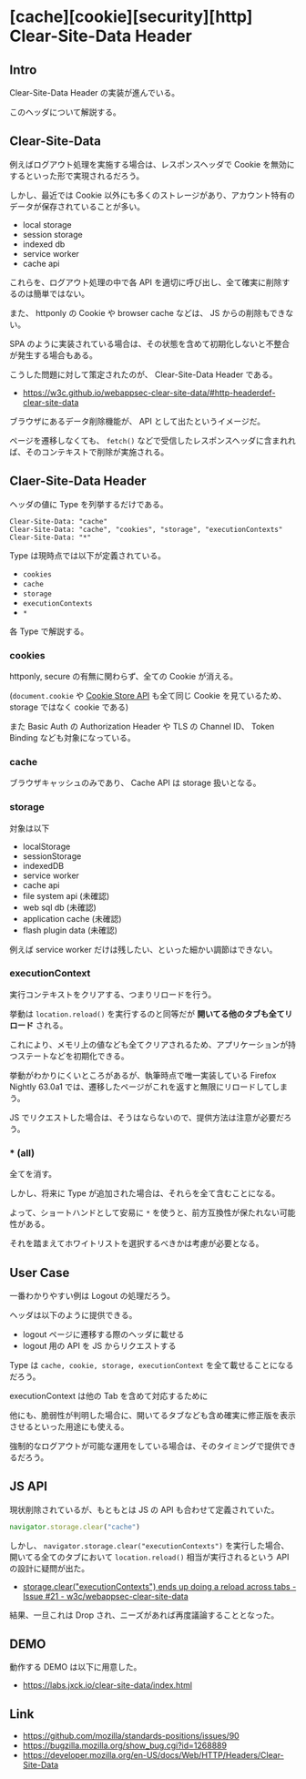 # [cache][cookie][security][http] Clear-Site-Data Header

## Intro

Clear-Site-Data Header の実装が進んでいる。

このヘッダについて解説する。


## Clear-Site-Data

例えばログアウト処理を実施する場合は、レスポンスヘッダで Cookie を無効にするといった形で実現されるだろう。

しかし、最近では Cookie 以外にも多くのストレージがあり、アカウント特有のデータが保存されていることが多い。

- local storage
- session storage
- indexed db
- service worker
- cache api

これらを、ログアウト処理の中で各 API を適切に呼び出し、全て確実に削除するのは簡単ではない。

また、 httponly の Cookie や browser cache などは、 JS からの削除もできない。

SPA のように実装されている場合は、その状態を含めて初期化しないと不整合が発生する場合もある。

こうした問題に対して策定されたのが、 Clear-Site-Data Header である。

- <https://w3c.github.io/webappsec-clear-site-data/#http-headerdef-clear-site-data>

ブラウザにあるデータ削除機能が、 API として出たというイメージだ。

ページを遷移しなくても、 `fetch()` などで受信したレスポンスヘッダに含まれれば、そのコンテキストで削除が実施される。


## Claer-Site-Data Header

ヘッダの値に Type を列挙するだけである。


```
Clear-Site-Data: "cache"
Clear-Site-Data: "cache", "cookies", "storage", "executionContexts"
Clear-Site-Data: "*"
```

Type は現時点では以下が定義されている。

- `cookies`
- `cache`
- `storage`
- `executionContexts`
- `*`

各 Type で解説する。


### cookies

httponly, secure の有無に関わらず、全ての Cookie が消える。

(`document.cookie` や [Cookie Store API](https://wicg.github.io/cookie-store/explainer.html) も全て同じ Cookie を見ているため、 storage ではなく cookie である)

また Basic Auth の Authorization Header や TLS の Channel ID、 Token Binding なども対象になっている。


### cache

ブラウザキャッシュのみであり、 Cache API は storage 扱いとなる。


### storage

対象は以下

- localStorage
- sessionStorage
- indexedDB
- service worker
- cache api
- file system api (未確認)
- web sql db (未確認)
- application cache (未確認)
- flash plugin data (未確認)

例えば service worker だけは残したい、といった細かい調節はできない。


### executionContext

実行コンテキストをクリアする、つまりリロードを行う。

挙動は `location.reload()` を実行するのと同等だが **開いてる他のタブも全てリロード** される。

これにより、メモリ上の値なども全てクリアされるため、アプリケーションが持つステートなどを初期化できる。

挙動がわかりにくいところがあるが、執筆時点で唯一実装している Firefox Nightly 63.0a1 では、遷移したページがこれを返すと無限にリロードしてしまう。

JS でリクエストした場合は、そうはならないので、提供方法は注意が必要だろう。


### * (all)

全てを消す。

しかし、将来に Type が追加された場合は、それらを全て含むことになる。

よって、ショートハンドとして安易に `*` を使うと、前方互換性が保たれない可能性がある。

それを踏まえてホワイトリストを選択するべきかは考慮が必要となる。


## User Case

一番わかりやすい例は Logout の処理だろう。

ヘッダは以下のように提供できる。

- logout ページに遷移する際のヘッダに載せる
- logout 用の API を JS からリクエストする

Type は `cache, cookie, storage, executionContext` を全て載せることになるだろう。

executionContext は他の Tab を含めて対応するために

他にも、脆弱性が判明した場合に、開いてるタブなども含め確実に修正版を表示させるといった用途にも使える。

強制的なログアウトが可能な運用をしている場合は、そのタイミングで提供できるだろう。


## JS API

現状削除されているが、もともとは JS の API も合わせて定義されていた。


```js
navigator.storage.clear("cache")
```

しかし、 `navigator.storage.clear("executionContexts")` を実行した場合、開いてる全てのタブにおいて `location.reload()` 相当が実行されるという API の設計に疑問が出た。

- [storage.clear("executionContexts") ends up doing a reload across tabs - Issue #21 - w3c/webappsec-clear-site-data](https://github.com/w3c/webappsec-clear-site-data/issues/21)

結果、一旦これは Drop され、ニーズがあれば再度議論することとなった。


## DEMO

動作する DEMO は以下に用意した。

- <https://labs.jxck.io/clear-site-data/index.html>


## Link

- <https://github.com/mozilla/standards-positions/issues/90>
- <https://bugzilla.mozilla.org/show_bug.cgi?id=1268889>
- <https://developer.mozilla.org/en-US/docs/Web/HTTP/Headers/Clear-Site-Data>
